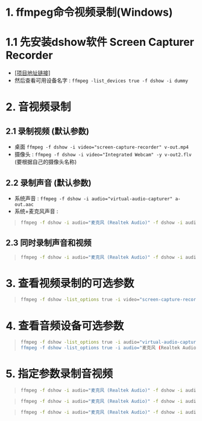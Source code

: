 # 1. ffmpeg命令视频录制(Windows)

# 1.1 先安装dshow软件 Screen Capturer Recorder

* [[项目地址链接]](https://sourceforge.net/projects/screencapturer/files/)
* 然后查看可用设备名字 : `ffmpeg -list_devices true -f dshow -i dummy`

# 2. 音视频录制

## 2.1 录制视频 (默认参数)

* 桌面 `ffmpeg -f dshow -i video="screen-capture-recorder" v-out.mp4`
* 摄像头 : `ffmpeg -f dshow -i video="Integrated Webcam" -y v-out2.flv` (要根据自己的摄像头名称)

## 2.2 录制声音 (默认参数)

* 系统声音 : `ffmpeg -f dshow -i audio="virtual-audio-capturer" a-out.aac`
* 系统+麦克风声音 : 

> ```bash
> ffmpeg -f dshow -i audio="麦克风 (Realtek Audio)" -f dshow -i audio="virtual-audio-capturer" -filter_complex amix=inputs=2:duration=first:dropout_transition=2 a-out2.aac
> ```

## 2.3 同时录制声音和视频

> ```bash
> ffmpeg -f dshow -i audio="麦克风 (Realtek Audio)" -f dshow -i audio="virtualaudio-capturer" -filter_complex amix=inputs=2:duration=first:dropout_transition=2 -f dshow -i video="screen-capture-recorder" -y av-out.flv
> ```

# 3. 查看视频录制的可选参数

> ```bash
> ffmpeg -f dshow -list_options true -i video="screen-capture-recorder"
> ```

# 4. 查看音频设备可选参数

> ```bash
> ffmpeg -f dshow -list_options true -i audio="virtual-audio-capturer“
> ffmpeg -f dshow -list_options true -i audio="麦克风 (Realtek Audio)"
> ```

# 5. 指定参数录制音视频

> ```bash
> ffmpeg -f dshow -i audio="麦克风 (Realtek Audio)" -f dshow -i audio="virtual-audio-capturer" -filter_complex amix=inputs=2:duration=first:dropout_transition=2 -f dshow -video_size 1920x1080 -framerate 15 -pixel_format yuv420p -i video="screen-capturerecorder" -vcodec h264_qsv -b:v 3M -y av-out.flv
> ```

> ```bash
> ffmpeg -f dshow -i audio="麦克风 (Realtek Audio)" -f dshow -i audio="virtual-audio-capturer" -filter_complex amix=inputs=2:duration=first:dropout_transition=2 -f dshow -i video="screen-capture-recorder" -vcodec h264_qsv -b:v 3M -r 15 -y avout2.mp4
> ```

> ```bash
> ffmpeg -f dshow -i audio="麦克风 (Realtek Audio)" -f dshow -i audio="virtual-audio-capturer" -filter_complex amix=inputs=2:duration=first:dropout_transition=2 -f dshow -framerate 15 -pixel_format yuv420p -i video="screen-capture-recorder" -vcodec h264_qsv -b:v 3M -r 15 -y av-out3.mp4
> ```



